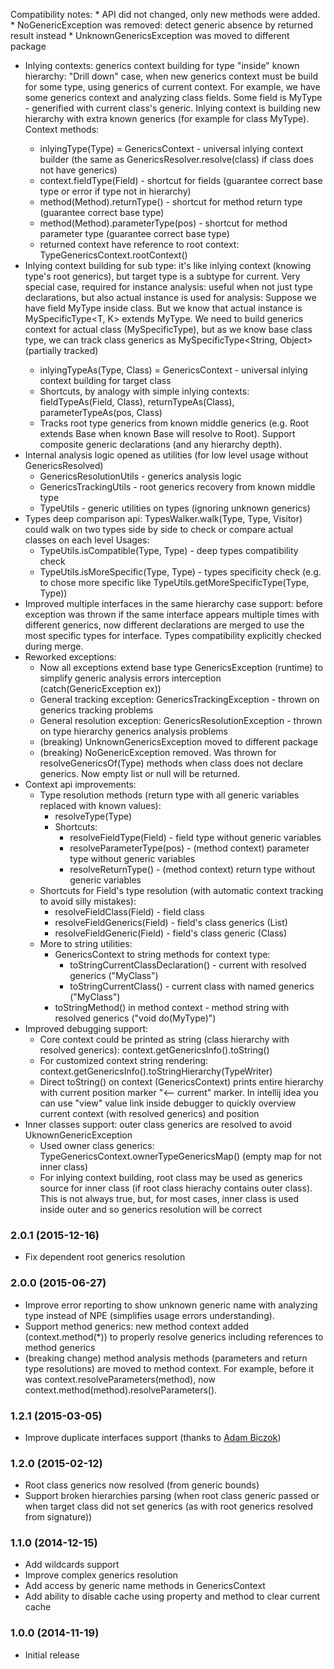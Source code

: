 Compatibility notes: 
    * API did not changed, only new methods were added. 
    * NoGenericException was removed: detect generic absence by returned result instead
    * UnknownGenericsException was moved to different package  

* Inlying contexts: generics context building for type "inside" known hierarchy: 
    "Drill down" case, when new generics context must be build for some type, using generics of current context. 
    For example, we have some generics context and analyzing class fields. Some field is MyType<T> - generified with
    current class's generic. Inlying context is building new hierarchy with extra known generics (for example for class MyType<String>).
    Context methods:          
    - inlyingType(Type) = GenericsContext - universal inlying context builder (the same as GenericsResolver.resolve(class) if class does not have generics)
    - context.fieldType(Field) - shortcut for fields (guarantee correct base type or error if type not in hierarchy)
    - method(Method).returnType() - shortcut for method return type (guarantee correct base type)
    - method(Method).parameterType(pos) - shortcut for method parameter type (guarantee correct base type)
    - returned context have reference to root context: TypeGenericsContext.rootContext()
* Inlying context building for sub type: it's like inlying context (knowing type's root generics), but target type is 
    a subtype for current. Very special case, required for instance analysis: useful when not just type declarations, but
    also actual instance is used for analysis:
    Suppose we have field MyType<String> inside class. But we know that actual instance is MySpecificType<T, K> extends MyType<T>.
    We need to build generics context for actual class (MySpecificType), but as we know base class type, we can track class generics
    as MySpecificType<String, Object> (partially tracked) 
    - inlyingTypeAs(Type, Class) = GenericsContext - universal inlying context building for target class
    - Shortcuts, by analogy with simple inlying contexts: fieldTypeAs(Field, Class), returnTypeAs(Class), parameterTypeAs(pos, Class)
    - Tracks root type generics from known middle generics (e.g. Root<T> extends Base<T> when known Base<String> will resolve to Root<String>).
       Support composite generic declarations (and any hierarchy depth). 
* Internal analysis logic opened as utilities (for low level usage without GenericsResolved) 
    - GenericsResolutionUtils - generics analysis logic
    - GenericsTrackingUtils - root generics recovery from known middle type
    - TypeUtils - generic utilities on types (ignoring unknown generics)
* Types deep comparison api: TypesWalker.walk(Type, Type, Visitor) could walk on two types side by side to check or compare actual classes on each level
    Usages:
    - TypeUtils.isCompatible(Type, Type) - deep types compatibility check
    - TypeUtils.isMoreSpecific(Type, Type) - types specificity check (e.g. to chose more specific like TypeUtils.getMoreSpecificType(Type, Type))  
* Improved multiple interfaces in the same hierarchy case support: before exception was thrown if the same interface appears multiple times
    with different generics, now different declarations are merged to use the most specific types for interface. 
    Types compatibility explicitly checked during merge. 
* Reworked exceptions:
    - Now all exceptions extend base type GenericsException (runtime) to simplify generic analysis errors interception (catch(GenericException ex))
    - General tracking exception: GenericsTrackingException - thrown on generics tracking problems
    - General resolution exception: GenericsResolutionException - thrown on type hierarchy generics analysis problems
    - (breaking) UnknownGenericsException moved to different package
    - (breaking) NoGenericException removed. Was thrown for resolveGenericsOf(Type) methods when class does not declare generics.
        Now empty list or null will be returned.       
* Context api improvements:
    * Type resolution methods (return type with all generic variables replaced with known values): 
        - resolveType(Type)
        - Shortcuts: 
            - resolveFieldType(Field) - field type without generic variables 
            - resolveParameterType(pos) - (method context) parameter type without generic variables 
            - resolveReturnType() - (method context) return type without generic variables
    * Shortcuts for Field's type resolution (with automatic context tracking to avoid silly mistakes):
        - resolveFieldClass(Field) - field class
        - resolveFieldGenerics(Field) - field's class generics (List<Class>)
        - resolveFieldGeneric(Field) - field's class generic (Class) 
    * More to string utilities:
        - GenericsContext to string methods for context type: 
            - toStringCurrentClassDeclaration() - current with resolved generics ("MyClass<Integer>")
            - toStringCurrentClass() - current class with named generics ("MyClass<T>")
        - toStringMethod() in method context - method string with resolved generics ("void do(MyType)")                
* Improved debugging support:
    - Core context could be printed as string (class hierarchy with resolved generics): context.getGenericsInfo().toString()
    - For customized context string rendering: context.getGenericsInfo().toStringHierarchy(TypeWriter) 
    - Direct toString() on context (GenericsContext) prints entire hierarchy with current position marker "<-- current" marker.
        In intellij idea you can use "view" value link inside debugger to quickly overview current context (with resolved generics) and position      
* Inner classes support: outer class generics are resolved to avoid UknownGenericException 
    - Used owner class generics: TypeGenericsContext.ownerTypeGenericsMap() (empty map for not inner class)
    - For inlying context building, root class may be used as generics source for inner class (if root class hierachy contains outer class).
        This is not always true, but, for most cases, inner class is used inside outer and so generics resolution will be correct                                      

### 2.0.1 (2015-12-16)
* Fix dependent root generics resolution

### 2.0.0 (2015-06-27)
* Improve error reporting to show unknown generic name with analyzing type instead of NPE (simplifies usage errors understanding).
* Support method generics: new method context added (context.method(*)) to properly resolve generics including references to method generics
* (breaking change) method analysis methods (parameters and return type resolutions) are moved to method context. 
For example, before it was context.resolveParameters(method), now context.method(method).resolveParameters(). 

### 1.2.1 (2015-03-05)
* Improve duplicate interfaces support (thanks to [Adam Biczok](https://github.com/malary))

### 1.2.0 (2015-02-12)
* Root class generics now resolved (from generic bounds)
* Support broken hierarchies parsing (when root class generic passed or when target class did not set generics (as with root generics resolved from signature))

### 1.1.0 (2014-12-15)
* Add wildcards support
* Improve complex generics resolution
* Add access by generic name methods in GenericsContext
* Add ability to disable cache using property and method to clear current cache

### 1.0.0 (2014-11-19)
* Initial release